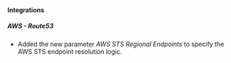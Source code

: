 #### Integrations

##### AWS - Route53

- Added the new parameter *AWS STS Regional Endpoints* to specify the AWS STS endpoint resolution logic.